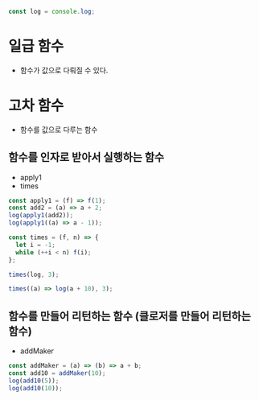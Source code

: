 ```js
const log = console.log;
```

# 일급 함수

- 함수가 값으로 다뤄질 수 있다.

# 고차 함수

- 함수를 값으로 다루는 함수

## 함수를 인자로 받아서 실행하는 함수

- apply1
- times

```js
const apply1 = (f) => f(1);
const add2 = (a) => a + 2;
log(apply1(add2));
log(apply1((a) => a - 1));

const times = (f, n) => {
  let i = -1;
  while (++i < n) f(i);
};

times(log, 3);

times((a) => log(a + 10), 3);
```

## 함수를 만들어 리턴하는 함수 (클로저를 만들어 리턴하는 함수)

- addMaker

```js
const addMaker = (a) => (b) => a + b;
const add10 = addMaker(10);
log(add10(5));
log(add10(10));
```
